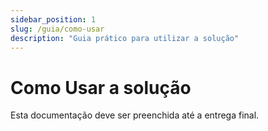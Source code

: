 ```yaml
---
sidebar_position: 1
slug: /guia/como-usar
description: "Guia prático para utilizar a solução"
---
```


# Como Usar a solução

Esta documentação deve ser preenchida até a entrega final.